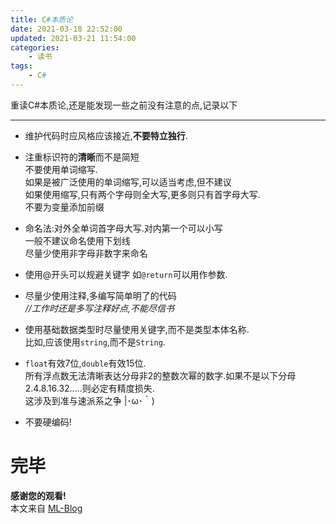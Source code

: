 ```yaml
---
title: C#本质论
date: 2021-03-18 22:52:00
updated: 2021-03-21 11:54:00
categories:
	- 读书
tags: 
	- C#
---
```


重读C#本质论,还是能发现一些之前没有注意的点,记录以下

<!--more-->

---

* 维护代码时应风格应该接近,**不要特立独行**.

* 注重标识符的**清晰**而不是简短  
不要使用单词缩写.  
如果是被广泛使用的单词缩写,可以适当考虑,但不建议  
如果使用缩写,只有两个字母则全大写,更多则只有首字母大写.  
不要为变量添加前缀  

* 命名法:对外全单词首字母大写.对内第一个可以小写  
一般不建议命名使用下划线  
尽量少使用非字母非数字来命名

* 使用@开头可以规避关键字 如`@return`可以用作参数.

* 尽量少使用注释,多编写简单明了的代码  
*//工作时还是多写注释好点,不能尽信书*

* 使用基础数据类型时尽量使用关键字,而不是类型本体名称.  
比如,应该使用`string`,而不是`String`.

* `float`有效7位,`double`有效15位.  
所有浮点数无法清晰表达分母非2的整数次幂的数字.如果不是以下分母 2.4.8.16.32.....则必定有精度损失.  
这涉及到准与速派系之争 |･ω･｀)

* 不要硬编码!






# 完毕

**感谢您的观看!**  
本文来自 [ML-Blog][ML-Blog_Link]

<!-- 图片 -->



<!-- 链接 -->



<!-- 水印 -->
[ML-Blog_Link]:https://userminghaoli.github.io/ "我的博客"
